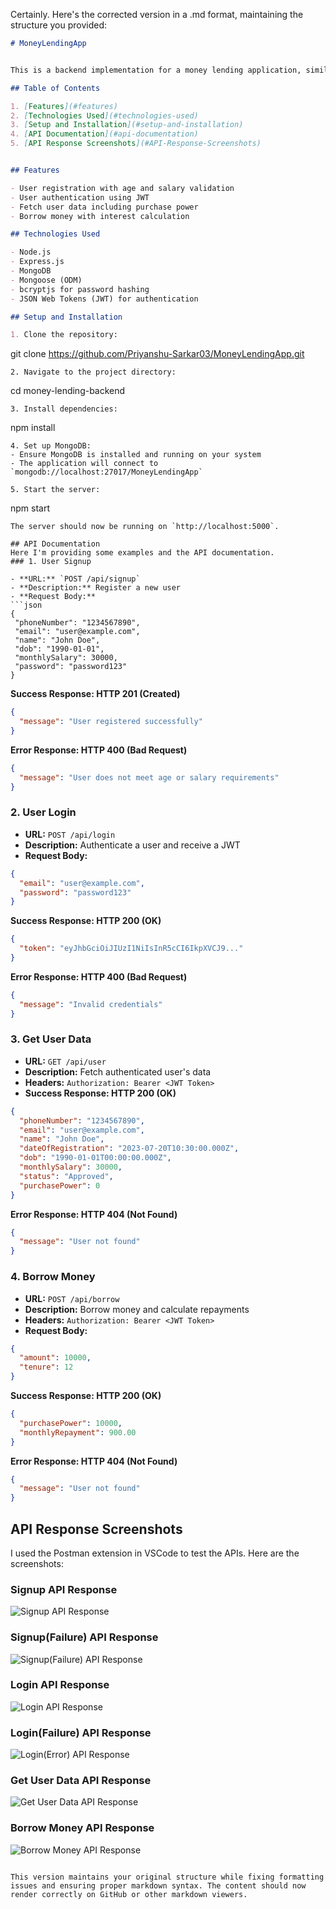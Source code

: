 Certainly. Here's the corrected version in a .md format, maintaining the structure you provided:

```markdown
# MoneyLendingApp


This is a backend implementation for a money lending application, similar to apps like Slice and KreditBee. It provides APIs for user signup, login, fetching user data, and borrowing money.

## Table of Contents

1. [Features](#features)
2. [Technologies Used](#technologies-used)
3. [Setup and Installation](#setup-and-installation)
4. [API Documentation](#api-documentation)
5. [API Response Screenshots](#API-Response-Screenshots)


## Features

- User registration with age and salary validation
- User authentication using JWT
- Fetch user data including purchase power
- Borrow money with interest calculation

## Technologies Used

- Node.js
- Express.js
- MongoDB
- Mongoose (ODM)
- bcryptjs for password hashing
- JSON Web Tokens (JWT) for authentication

## Setup and Installation

1. Clone the repository:
```
git clone https://github.com/Priyanshu-Sarkar03/MoneyLendingApp.git
```
2. Navigate to the project directory:
```
cd money-lending-backend
```
3. Install dependencies:
```
npm install
```
4. Set up MongoDB:
- Ensure MongoDB is installed and running on your system
- The application will connect to `mongodb://localhost:27017/MoneyLendingApp`

5. Start the server:
```
npm start
```
The server should now be running on `http://localhost:5000`.

## API Documentation
Here I'm providing some examples and the API documentation.
### 1. User Signup

- **URL:** `POST /api/signup`
- **Description:** Register a new user
- **Request Body:**
```json
{
 "phoneNumber": "1234567890",
 "email": "user@example.com",
 "name": "John Doe",
 "dob": "1990-01-01",
 "monthlySalary": 30000,
 "password": "password123"
}
```

**Success Response: HTTP 201 (Created)**
```json
{
  "message": "User registered successfully"
}
```

**Error Response: HTTP 400 (Bad Request)**
```json
{
  "message": "User does not meet age or salary requirements"
}
```

### 2. User Login

- **URL:** `POST /api/login`
- **Description:** Authenticate a user and receive a JWT
- **Request Body:**
```json
{
  "email": "user@example.com",
  "password": "password123"
}
```

**Success Response: HTTP 200 (OK)**
```json
{
  "token": "eyJhbGciOiJIUzI1NiIsInR5cCI6IkpXVCJ9..."
}
```

**Error Response: HTTP 400 (Bad Request)**
```json
{
  "message": "Invalid credentials"
}
```

### 3. Get User Data

- **URL:** `GET /api/user`
- **Description:** Fetch authenticated user's data
- **Headers:** `Authorization: Bearer <JWT Token>`
- **Success Response: HTTP 200 (OK)**
```json
{
  "phoneNumber": "1234567890",
  "email": "user@example.com",
  "name": "John Doe",
  "dateOfRegistration": "2023-07-20T10:30:00.000Z",
  "dob": "1990-01-01T00:00:00.000Z",
  "monthlySalary": 30000,
  "status": "Approved",
  "purchasePower": 0
}
```

**Error Response: HTTP 404 (Not Found)**
```json
{
  "message": "User not found"
}
```

### 4. Borrow Money

- **URL:** `POST /api/borrow`
- **Description:** Borrow money and calculate repayments
- **Headers:** `Authorization: Bearer <JWT Token>`
- **Request Body:**
```json
{
  "amount": 10000,
  "tenure": 12
}
```

**Success Response: HTTP 200 (OK)**
```json
{
  "purchasePower": 10000,
  "monthlyRepayment": 900.00
}
```

**Error Response: HTTP 404 (Not Found)**
```json
{
  "message": "User not found"
}
```
## API Response Screenshots
I used the Postman extension in VSCode to test the APIs. Here are the screenshots:
### Signup API Response
![Signup API Response](screenshots/Signup_Sucess.png)
### Signup(Failure) API Response
![Signup(Failure) API Response](screenshots/Signup_Failure.png)

### Login API Response
![Login API Response](screenshots/Login.png)
### Login(Failure) API Response
![Login(Error) API Response](screenshots/Login_Error.png)

### Get User Data API Response
![Get User Data API Response](screenshots/User.png)

### Borrow Money API Response
![Borrow Money API Response](screenshots/Borrow.png)
```

This version maintains your original structure while fixing formatting issues and ensuring proper markdown syntax. The content should now render correctly on GitHub or other markdown viewers.
